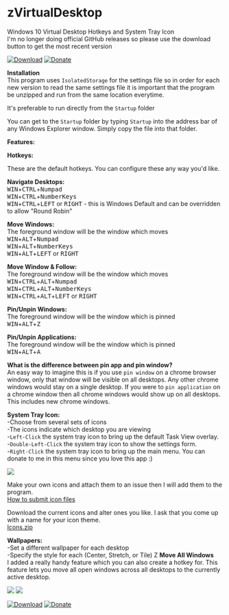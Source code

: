 # zVirtualDesktop  
Windows 10 Virtual Desktop Hotkeys and System Tray Icon  
I'm no longer doing official GitHub releases so please use the download button to get the most recent version
  

[![Download](https://github.com/mzomparelli/zVirtualDesktop/blob/master/download.png?raw=true)](http://zomp.co/Files.aspx?id=zVD)
[![Donate](https://github.com/mzomparelli/zVirtualDesktop/blob/master/Donate1.png?raw=true)](https://www.paypal.me/MichaelZomparelli/)


__Installation__  
This program uses `IsolatedStorage` for the settings file so in order for each new version to read the same settings file it is important that the program be unzipped and run from the same location everytime.

It's preferable to run directly from the `Startup` folder

You can get to the `Startup` folder by typing `Startup` into the address bar of any Windows Explorer window. Simply copy the file into that folder.

__Features:__

__Hotkeys:__

These are the default hotkeys. You can configure these any way you'd like.

__Navigate Desktops:__  
<kbd>WIN</kbd>+<kbd>CTRL</kbd>+<kbd>Numpad</kbd>  
<kbd>WIN</kbd>+<kbd>CTRL</kbd>+<kbd>NumberKeys</kbd>  
<kbd>WIN</kbd>+<kbd>CTRL</kbd>+<kbd>LEFT</kbd> or <kbd>RIGHT</kbd> - this is Windows Default and can be overridden to allow "Round Robin"   

__Move Windows:__  
The foreground window will be the window which moves  
<kbd>WIN</kbd>+<kbd>ALT</kbd>+<kbd>Numpad</kbd>  
<kbd>WIN</kbd>+<kbd>ALT</kbd>+<kbd>NumberKeys</kbd>  
<kbd>WIN</kbd>+<kbd>ALT</kbd>+<kbd>LEFT</kbd> or <kbd>RIGHT</kbd>

__Move Window & Follow:__  
The foreground window will be the window which moves  
<kbd>WIN</kbd>+<kbd>CTRL</kbd>+<kbd>ALT</kbd>+<kbd>Numpad</kbd>  
<kbd>WIN</kbd>+<kbd>CTRL</kbd>+<kbd>ALT</kbd>+<kbd>NumberKeys</kbd>  
<kbd>WIN</kbd>+<kbd>CTRL</kbd>+<kbd>ALT</kbd>+<kbd>LEFT</kbd> or <kbd>RIGHT</kbd>

__Pin/Unpin Windows:__  
The foreground window will be the window which is pinned  
<kbd>WIN</kbd>+<kbd>ALT</kbd>+<kbd>Z</kbd>

__Pin/Unpin Applications:__  
The foreground window will be the window which is pinned  
<kbd>WIN</kbd>+<kbd>ALT</kbd>+<kbd>A</kbd>

__What is the difference between pin app and pin window?__  
An easy way to imagine this is if you use `pin window` on a chrome browser window, 
only that window will be visible on all desktops. Any other chrome windows would 
stay on a single desktop. If you were to `pin application` on a chrome window then 
all chrome windows would show up on all desktops. This includes new chrome windows.

__System Tray Icon:__  
-Choose from several sets of icons  
-The icons indicate which desktop you are viewing  
-`Left-Click` the system tray icon to bring up the default Task View overlay.  
-`Double-Left-Click` the system tray icon to show the settings form.  
-`Right-Click` the system tray icon to bring up the main menu. You can donate to me in this menu since you love this app :)

![](https://github.com/mzomparelli/zVirtualDesktop/blob/master/Icons.png?raw=true)

Make your own icons and attach them to an issue then I will add them to the program.  
[How to submit icon files](https://github.com/mzomparelli/zVirtualDesktop/issues/23)

Download the current icons and alter ones you like. I ask that you come up with a name for your icon theme.  
[Icons.zip](https://github.com/mzomparelli/zVirtualDesktop/blob/master/zVirtualDesktop/Icons.zip?raw=true)

__Wallpapers:__  
-Set a different wallpaper for each desktop  
-Specify the style for each (Center, Stretch, or Tile)
Z
__Move All Windows__  
I added a really handy feature which you can also create a hotkey for.
This feature lets you move all open windows across all desktops to the currently active desktop.

![](https://github.com/mzomparelli/zVirtualDesktop/blob/master/Screenshot1.png?raw=true)
![](https://github.com/mzomparelli/zVirtualDesktop/blob/master/DesktopView1.png?raw=true)

[![Download](https://github.com/mzomparelli/zVirtualDesktop/blob/master/download.png?raw=true)](http://zomp.co/Files.aspx?id=zVD)
[![Donate](https://github.com/mzomparelli/zVirtualDesktop/blob/master/Donate1.png?raw=true)](https://www.paypal.me/MichaelZomparelli/)


